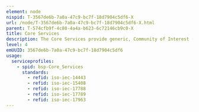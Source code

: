 ```yaml
---
element: node
nispid: T-3567de6b-7a0a-47c9-bc7f-18d7904c5df6-X
url: /node/T-3567de6b-7a0a-47c9-bc7f-18d7904c5df6-X.html
parent: T-574cfb9f-4c80-4a4a-b623-6c72146cb9c0-X
title: Core Services
description: The Core Services provide generic, Community of Interest (COI)-independent, technical functionality to implement service-based environments using infrastructure, architectural and enabling building blocks. Core Services provide these building blocks so that these generic, common capabilities do not have to be implemented by individual applications or other services.
level: 4
emUUID: 3567de6b-7a0a-47c9-bc7f-18d7904c5df6
usage:
  serviceprofiles:
    - spid: bsp-Core_Services
      standards:
        - refid: iso-iec-14443
        - refid: iso-iec-15408
        - refid: iso-iec-17788
        - refid: iso-iec-17789
        - refid: iso-iec-17963
---
```

